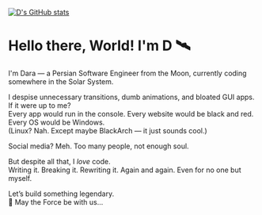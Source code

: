 [![D's GitHub stats](https://github-readme-stats.vercel.app/api?username=Kardarigan&show_icons=true&bg_color=121212&title_color=F5F5F5&text_color=F05454&icon_color=F5F5F5&count_private=true)](https://github.com/anuraghazra/github-readme-stats)

# Hello there, World! I'm __D__ 🛰️

I'm Dara — a Persian Software Engineer from the Moon, currently coding somewhere in the Solar System.

I despise unnecessary transitions, dumb animations, and bloated GUI apps. If it were up to me?  
Every app would run in the console. Every website would be black and red. Every OS would be Windows.  
(Linux? Nah. Except maybe BlackArch — it just sounds cool.)

Social media? Meh. Too many people, not enough soul.

But despite all that, I *love* code.  
Writing it. Breaking it. Rewriting it. Again and again. Even for no one but myself.

Let’s build something legendary.  
🗽 May the Force be with us...

